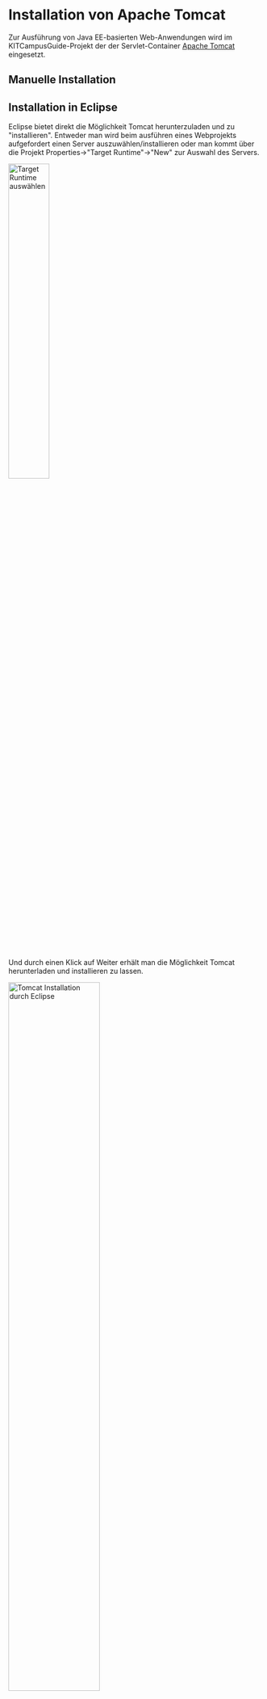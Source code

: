 # Installation von Apache Tomcat #
Zur Ausführung von Java EE-basierten Web-Anwendungen wird im KITCampusGuide-Projekt der der Servlet-Container [Apache Tomcat](http://tomcat.apache.org) eingesetzt.

## Manuelle Installation ##

## Installation in Eclipse ##

Eclipse bietet direkt die Möglichkeit Tomcat herunterzuladen und zu "installieren". Entweder man wird beim ausführen eines Webprojekts aufgefordert einen Server auszuwählen/installieren oder man kommt über die Projekt Properties->"Target Runtime"->"New" zur Auswahl des Servers.

<img src='http://kitcampusguide.googlecode.com/svn/wiki/Tomcat.wiki-Bilder/eclipse_settings_target_runtime-11-07-02-steinegger.png' alt='Target Runtime auswählen' width='40%' />

Und durch einen Klick auf Weiter erhält man die Möglichkeit Tomcat herunterladen und installieren zu lassen.

<img src='http://kitcampusguide.googlecode.com/svn/wiki/Tomcat.wiki-Bilder/eclipse_settings_target_runtime_download_install_tomcat6-11-06-20-steinegger.png' alt='Tomcat Installation durch Eclipse' width='60%' />

## Weitere Schritte ##
  * [Konfiguration von Tomcat](Konfiguration_Tomcat.md)